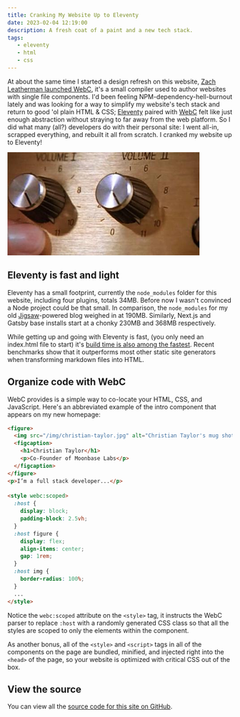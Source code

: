 ```yaml
---
title: Cranking My Website Up to Eleventy
date: 2023-02-04 12:19:00
description: A fresh coat of a paint and a new tech stack.
tags:
   - eleventy
   - html
   - css
---
```


At about the same time I started a design refresh on this website, [Zach Leatherman launched WebC](https://www.zachleat.com/twitter/1568270015094464512/), it's a small compiler used to author websites with single file components. I'd been feeling NPM-dependency-hell-burnout lately and was looking for a way to simplify my website's tech stack and return to good 'ol plain HTML & CSS; [Eleventy](https://11ty.dev) paired with [WebC](https://www.11ty.dev/docs/languages/webc/) felt like just enough abstraction without straying to far away from the web platform. So I did what many (all?) developers do with their personal site: I went all-in, scrapped everything, and rebuilt it all from scratch. I cranked my website up to Eleventy!

![The &quot;up to eleven&quot; volume knobs from the film This Is Spinal Tap](/img/words/11ty.jpg "The numbers all go to eleven...It's not ten. You see, most blokes will be playing at ten.")

## Eleventy is fast and light

Eleventy has a small footprint, currently the `node_modules` folder for this website, including four plugins, totals 34MB. Before now I wasn't convinced a Node project could be that small. In comparison, the `node_modules` for my old [Jigsaw](https://jigsaw.tighten.com)-powered blog weighed in at 190MB. Similarly, Next.js and Gatsby base installs start at a chonky 230MB and 368MB respectively.

While getting up and going with Eleventy is fast, (you only need an index.html file to start) it's [build time is also among the fastest](https://www.zachleat.com/web/build-benchmark/). Recent benchmarks show that it outperforms most other static site generators when transforming markdown files into HTML.

## Organize code with WebC

WebC provides is a simple way to co-locate your HTML, CSS, and JavaScript. Here's an abbreviated example of the intro component that appears on my new homepage:

```html
<figure>
  <img src="/img/christian-taylor.jpg" alt="Christian Taylor's mug shot" width="64" height="64">
  <figcaption>
    <h1>Christian Taylor</h1>
    <p>Co-Founder of Moonbase Labs</p>
  </figcaption>
</figure>
<p>I’m a full stack developer...</p>

<style webc:scoped>
  :host {
    display: block;
    padding-block: 2.5vh;
  }
  :host figure {
    display: flex;
    align-items: center;
    gap: 1rem;
  }
  :host img {
    border-radius: 100%;
  }
  ...
</style>
```

Notice the `webc:scoped` attribute on the `<style>` tag, it instructs the WebC parser to replace `:host` with a randomly generated CSS class so that all the styles are scoped to only the elements within the component.

As another bonus, all of the `<style>` and `<script>` tags in all of the components on the page are bundled, minified, and injected right into the `<head>` of the page, so your website is optimized with critical CSS out of the box.

## View the source

You can view all the [source code for this site on GitHub](https://github.com/imacrayon/imacrayon.com).
